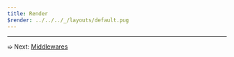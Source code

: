 ```yaml
---
title: Render
$render: ../../../_/layouts/default.pug
---
```


---

➯ Next: [Middlewares](./docs/middlewares)
